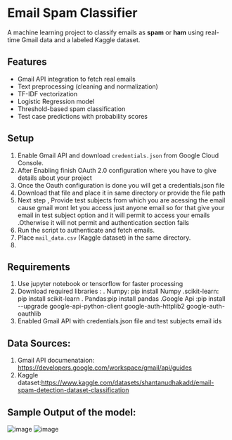 # Email Spam Classifier

A machine learning project to classify emails as **spam** or **ham** using real-time Gmail data and a labeled Kaggle dataset.

## Features

- Gmail API integration to fetch real emails
- Text preprocessing (cleaning and normalization)
- TF-IDF vectorization
- Logistic Regression model
- Threshold-based spam classification
- Test case predictions with probability scores

##  Setup

1. Enable Gmail API and download `credentials.json` from Google Cloud Console.
2. After Enabling finish OAuth 2.0 configuration where you have to give details about your project
3. Once the Oauth configuration is done you will get a credentials.json file
4. Download that file  and place it in same directory or provide the file path
5. Next step , Provide test subjects from which you are acessing the email cause gmail wont let you access just anyone email so for that give your email in test subject option and it will permit to  access your emails .Otherwise it will not permit and authentication section fails
6. Run the script to authenticate and fetch emails.
7. Place `mail_data.csv` (Kaggle dataset) in the same directory.
8. 
##  Requirements
1. Use jupyter notebook or tensorflow for faster processing
2. Download required libraries :
   . Numpy: pip install Numpy
   .scikit-learn: pip install scikit-learn
   . Pandas:pip install pandas
   .Google Api :pip install --upgrade google-api-python-client google-auth-httplib2 google-auth-oauthlib
3. Enabled Gmail API with credentials.json file and test subjects email ids
## Data Sources:
1. Gmail API documenataion: https://developers.google.com/workspace/gmail/api/guides
2. Kaggle dataset:https://www.kaggle.com/datasets/shantanudhakadd/email-spam-detection-dataset-classification
## Sample Output of the model:
![image](https://github.com/user-attachments/assets/4691876b-c4b6-4627-baf1-fb3a248ac7df)
![image](https://github.com/user-attachments/assets/2a33ea87-a8fb-4ef0-8743-df63280c4e9f)






   



